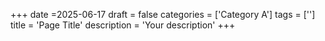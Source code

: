 +++
date =2025-06-17
draft = false
categories = ['Category A']
tags = ['']
title = 'Page Title'
description = 'Your description'
+++

